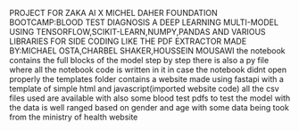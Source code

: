 PROJECT FOR ZAKA AI X MICHEL DAHER FOUNDATION BOOTCAMP:BLOOD TEST DIAGNOSIS A DEEP LEARNING MULTI-MODEL USING TENSORFLOW,SCIKIT-LEARN,NUMPY,PANDAS AND VARIOUS LIBRARIES FOR SIDE CODING LIKE THE PDF EXTRACTOR
MADE BY:MICHAEL OSTA,CHARBEL SHAKER,HOUSSEIN MOUSAWI
the notebook contains the full blocks of the model step by step there is also a py file where all the notebook code is written in it in case the notebook didnt open properly
the templates folder contains a website made using fastapi with a template of simple html and javascript(imported website code)
all the csv files used are available with also some blood test pdfs to test the model with
the data is well ranged based on gender and age with some data being took from the ministry of health website
